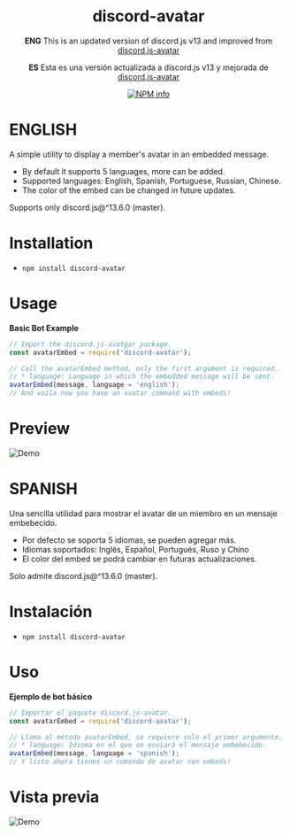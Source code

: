 
<div align="center">
  <h1>discord-avatar</h1>
  
  <b>ENG</b> This is an updated version of discord.js v13 and improved from [discord.js-avatar](https://www.npmjs.com/package/discord.js-avatar)
  
  <b>ES</b> Esta es una versión actualizada a discord.js v13 y mejorada de [discord.js-avatar](https://www.npmjs.com/package/discord.js-avatar)
  
  <p>
    <a href="https://nodei.co/npm/discord-avatar
/"><img src="https://nodei.co/npm/discord-avatar.png?downloads=true&stars=true" alt="NPM info" /></a>
  </p>
</div>

# ENGLISH
A simple utility to display a member's avatar in an embedded message.

* By default it supports 5 languages, more can be added.
* Supported languages: English, Spanish, Portuguese, Russian, Chinese.
* The color of the embed can be changed in future updates.

Supports only discord.js@^13.6.0 (master).

# Installation
* `npm install discord-avatar`

# Usage
__Basic Bot Example__

```js
// Import the discord.js-avatgar package.
const avatarEmbed = require('discord-avatar');

// Call the avatarEmbed method, only the first argument is required.
// * language: Language in which the embedded message will be sent.
avatarEmbed(message, language = 'english');
// And voila now you have an avatar command with embeds!
```
# Preview
![Demo](https://cdn.discordapp.com/attachments/925901646914011199/961769121438105620/unknown.png)

# SPANISH
Una sencilla utilidad para mostrar el avatar de un miembro en un mensaje embebecido.

* Por defecto se soporta 5 idiomas, se pueden agregar más.
* Idiomas soportados: Inglés, Español, Portugués, Ruso y Chino
* El color del embed se podrá cambiar en futuras actualizaciones.

Solo admite discord.js@^13.6.0 (master).

# Instalación
* `npm install discord-avatar`

# Uso
__Ejemplo de bot básico__

```js
// Importar el paquete discord.js-avatar.
const avatarEmbed = require('discord-avatar');

// Llama al método avatarEmbed, se requiere solo el primer argumento.
// * language: Idioma en el que se enviará el mensaje embebecido.
avatarEmbed(message, language = 'spanish');
// Y listo ahora tienes un comando de avatar con embeds!
```
# Vista previa
![Demo](https://cdn.discordapp.com/attachments/925901646914011199/961769121438105620/unknown.png)
